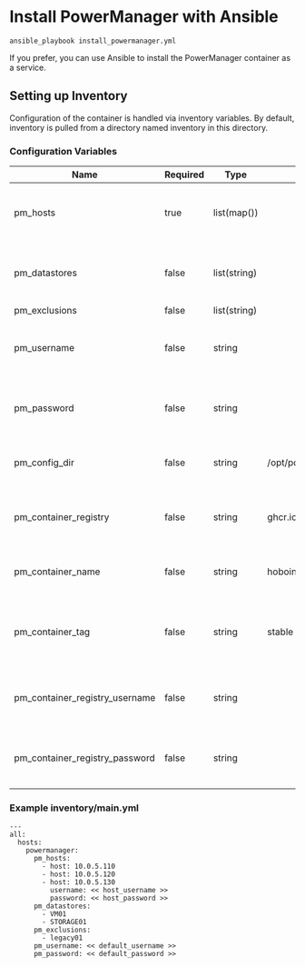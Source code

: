# Install PowerManager with Ansible

`ansible_playbook install_powermanager.yml`

If you prefer, you can use Ansible to install the PowerManager container as a service.

## Setting up Inventory
Configuration of the container is handled via inventory variables.  By default, inventory is pulled from a directory named inventory in this directory.

### Configuration Variables
| Name                           | Required | Type         | Default | Description |
|--------------------------------|----------|--------------|---------|-------------|
| pm_hosts                       | true     | list(map())  |         | List of maps with keys `host` (required), `username`, `password`. |
| pm_datastores                  | false    | list(string) |         | Datastores that must be available before continuing |
| pm_exclusions                  | false    | list(string) |         | VMs to ignore |
| pm_username                    | false    | string       |         | Username to use to connect to VMWare hosts by default |
| pm_password                    | false    | string       |         | Password to use to connect to VMWare hosts by default |
| pm_config_dir                  | false    | string       | /opt/powermanager | Destination directory for powermanager config files |
| pm_container_registry          | false    | string       | ghcr.io | The container registry from which you're pulling powermanager |
| pm_container_name              | false    | string       | hobointhecorner/hobo.powermanager | The powermanager container to pull |
| pm_container_tag               | false    | string       | stable  | The tag of the container to pull. Can be `latest`, `stable`, or any tagged version |
| pm_container_registry_username | false    | string       |         | The username with which to authenticate to the container registry |
| pm_container_registry_password | false    | string       |         | The password with which to authenticate to the container registry |

### Example inventory/main.yml
```
---
all:
  hosts:
    powermanager:
      pm_hosts:
        - host: 10.0.5.110
        - host: 10.0.5.120
        - host: 10.0.5.130
          username: << host_username >>
          password: << host_password >>
      pm_datastores:
        - VM01
        - STORAGE01
      pm_exclusions:
        - legacy01
      pm_username: << default_username >>
      pm_password: << default_password >>
```
